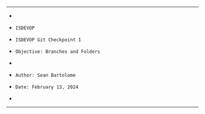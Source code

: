 **********************************************************************
*
*     ISDEVOP
*     ISDEVOP Git Checkpoint 1
*     Objective: Branches and Folders
*     
*     Author: Sean Bartolome
*     Date: February 13, 2024
*     
**********************************************************************